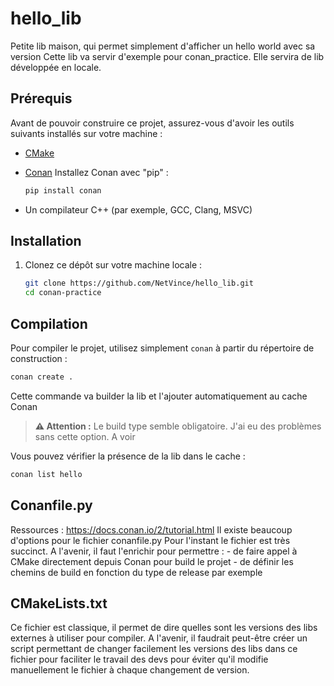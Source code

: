 # hello_lib
Petite lib maison, qui permet simplement d'afficher un hello world avec sa version
Cette lib va servir d'exemple pour conan_practice. Elle servira de lib développée en locale.
## Prérequis

Avant de pouvoir construire ce projet, assurez-vous d'avoir les outils suivants installés sur votre machine :

- [CMake](https://cmake.org/) 
- [Conan](https://conan.io/)
  Installez Conan avec "pip" :

   ```bash
   pip install conan
   ```
- Un compilateur C++ (par exemple, GCC, Clang, MSVC)

## Installation

1. Clonez ce dépôt sur votre machine locale :

   ```bash
   git clone https://github.com/NetVince/hello_lib.git
   cd conan-practice
   ```


## Compilation

Pour compiler le projet, utilisez simplement `conan` à partir du répertoire de construction :

```bash
conan create .
```

Cette commande va builder la lib et l'ajouter automatiquement au cache Conan
> **⚠️ Attention :** Le build type semble obligatoire. J'ai eu des problèmes sans cette option. A voir

Vous pouvez vérifier la présence de la lib dans le cache :
```bash
conan list hello
```

## Conanfile.py

Ressources : https://docs.conan.io/2/tutorial.html
Il existe beaucoup d'options pour le fichier conanfile.py
Pour l'instant le fichier est très succinct.
A l'avenir, il faut l'enrichir pour permettre :
    - de faire appel à CMake directement depuis Conan pour build le projet
    - de définir les chemins de build en fonction du type de release par exemple

## CMakeLists.txt

Ce fichier est classique, il permet de dire quelles sont les versions des libs externes à utiliser pour compiler.
A l'avenir, il faudrait peut-être créer un script permettant de changer facilement les versions des libs dans ce fichier
pour faciliter le travail des devs pour éviter qu'il modifie manuellement le fichier à chaque changement de version.